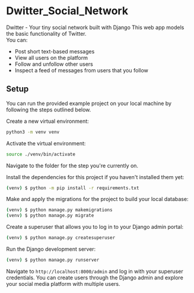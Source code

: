# Dwitter_Social_Network

Dwitter - Your tiny social network built with Django This web app models the basic functionality of Twitter.  
You can:  
- Post short text-based messages
- View all users on the platform
- Follow and unfollow other users
- Inspect a feed of messages from users that you follow
## Setup

You can run the provided example project on your local machine by following the steps outlined below.

Create a new virtual environment:

```bash
python3 -m venv venv
```

Activate the virtual environment:

```bash
source ./venv/bin/activate
```

Navigate to the folder for the step you're currently on.

Install the dependencies for this project if you haven't installed them yet:

```bash
(venv) $ python -m pip install -r requirements.txt
```

Make and apply the migrations for the project to build your local database:

```bash
(venv) $ python manage.py makemigrations
(venv) $ python manage.py migrate
```

Create a superuser that allows you to log in to your Django admin portal:

```bash
(venv) $ python manage.py createsuperuser
```

Run the Django development server:

```bash
(venv) $ python manage.py runserver
```

Navigate to `http://localhost:8000/admin` and log in with your superuser credentials. You can create users through the Django admin and explore your social media platform with multiple users.
